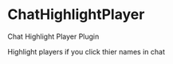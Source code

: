 # ChatHighlightPlayer
Chat Highlight Player Plugin

Highlight players if you click thier names in chat
